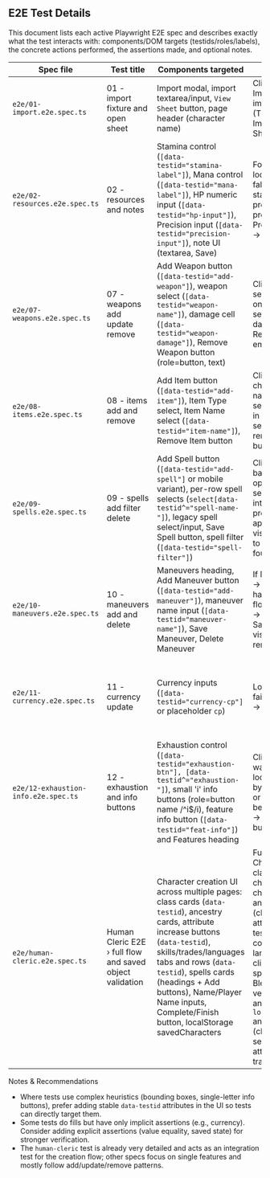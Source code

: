 ## E2E Test Details

This document lists each active Playwright E2E spec and describes exactly what the test interacts with: components/DOM targets (testids/roles/labels), the concrete actions performed, the assertions made, and optional notes.

| Spec file | Test title | Components targeted | Actions performed | Assertions / Checks | Notes |
|---|---|---|---|---|---|
| `e2e/01-import.e2e.spec.ts` | 01 - import fixture and open sheet | Import modal, import textarea/input, `View Sheet` button, page header (character name) | Click Load Character → Import from JSON → fill import textarea with fixture (TEST_CHARACTER) → click Import Character → click View Sheet | Expect header with fixture.finalName to be visible (timeout 15s) | Smoke test for import; no deep UI interaction. Uses `TEST_CHARACTER` from `e2e/helpers.ts` (now defaults to `test-character-gibble.json`). |
| `e2e/02-resources.e2e.spec.ts` | 02 - resources and notes | Stamina control (`[data-testid="stamina-label"]`), Mana control (`[data-testid="mana-label"]`), HP numeric input (`[data-testid="hp-input"]`), Precision input (`[data-testid="precision-input"]`), note UI (textarea, Save) | For each present control: locate via `failIfMissing` fallback selectors, fill stamina=2, mana=3, HP=1; if precision control exists fill precision=5, click Add Precision Note → fill textarea → click Save Note | Verifies precision note text appears (if note path executed); main resource fields are set (no explicit asserts for numeric values besides presence) | Precision note flow is optional (wrapped in try/catch). Uses deterministic testids where present; falls back to text selectors. |
| `e2e/07-weapons.e2e.spec.ts` | 07 - weapons add update remove | Add Weapon button (`[data-testid="add-weapon"]`), weapon select (`[data-testid="weapon-name"]`), damage cell (`[data-testid="weapon-damage"]`), Remove Weapon button (role=button, text) | Click Add Weapon → selectOption('Short Sword') on weapon select → wait for select to have value → verify damage cell is not '-' → click Remove Weapon → verify empty-state text | Asserts weapon select value and that the damage cell is populated; asserts the empty-state message after removal | Assumes a known weapon option 'Short Sword' exists; uses testids for stability. |
| `e2e/08-items.e2e.spec.ts` | 08 - items add and remove | Add Item button (`[data-testid="add-item"]`), Item Type select, Item Name select (`[data-testid="item-name"]`), Remove Item button | Click Add Item → optionally change type to populate name options → wait and select first non-empty option in `item-name` → assert the select has the chosen value → remove item via Remove Item button | Ensures an item option is available and becomes selected; removal exercised | Uses fallback selectors; waits for options to populate. Throws if no options available. |
| `e2e/09-spells.e2e.spec.ts` | 09 - spells add filter delete | Add Spell button (`[data-testid="add-spell"]` or mobile variant), per-row spell selects (`select[data-testid^="spell-name-"]`), legacy spell select/input, Save Spell button, spell filter (`[data-testid="spell-filter"]`) | Click Add Spell → if row-based selects exist pick first option → else use legacy select → else type a name into input → click Save (if present) → assert the spell appears (row/select/value or visible text) → use filter input to narrow list → click delete (if found) | Asserts the newly added spell is visible (via select value, row text, or visible element). Asserts filter works (if present) and can delete the spell | Multi-layout tolerant (desktop/mobile/legacy); robust checks to avoid matching <option> elements. |
| `e2e/10-maneuvers.e2e.spec.ts` | 10 - maneuvers add and delete | Maneuvers heading, Add Maneuver button (`[data-testid="add-maneuver"]`), maneuver name input (`[data-testid="maneuver-name"]`), Save Maneuver, Delete Maneuver | If Maneuvers heading missing → skip test. If fixture already has a maneuver → skip add flow. Else click Add Maneuver → fill name 'Test Man' → click Save → assert maneuver visible → click Delete to remove | Asserts maneuver added/visible when created; treats absence of section as pass (skips) | Designed to accommodate fixtures/classes that don't support maneuvers. |
| `e2e/11-currency.e2e.spec.ts` | 11 - currency update | Currency inputs (`[data-testid="currency-cp"]` or placeholder `cp`) | Locate currency input with failIfMissing → fill value '50' → screenshot (optional) | No explicit DOM assertion; successful fill + screenshot + console log indicates pass | Lightweight test: ensures currency input exists and accepts a value. Consider adding an assertion that the displayed value equals '50' for stronger verification. |
| `e2e/12-exhaustion-info.e2e.spec.ts` | 12 - exhaustion and info buttons | Exhaustion control (`[data-testid="exhaustion-btn"], [data-testid^="exhaustion-"]`), small 'i' info buttons (role=button name /^i$/i), feature info button (`[data-testid="feat-info"]`) and Features heading | Click exhaustion control → wait for exhaustion UI → locate candidate info buttons by proximity to EXHAUSTION or FEATURES heading → click best candidate → screenshot → try to locate feature info button and click (optional) | Asserts exhaustion text visible. Feature info click is optional and skipped if not present. | Complex heuristics used to find single-letter info buttons; adding explicit testids (`feat-info-<id>`) improves reliability (some already added). |
| `e2e/human-cleric.e2e.spec.ts` | Human Cleric E2E › full flow and saved object validation | Character creation UI across multiple pages: class cards (`data-testid`), ancestry cards, attribute increase buttons (`data-testid`), skills/trades/languages tabs and rows (`data-testid`), spells cards (headings + Add buttons), Name/Player Name inputs, Complete/Finish button, localStorage savedCharacters | Full creation flow: Create Character → select Cleric class via `class-card-cleric` → choose Divine Domains via checkboxes → select Human ancestry → pick traits (checkboxes) → allocate attributes via `*-increase` testids → configure skills, convert points, set trades and languages → select spells by clicking Add on individual spell cards (Guidance, Shield, Bless, Heal, Shield of Faith) → verify spell counter → finish and click Complete → read `localStorage.savedCharacters` and assert saved object fields (classId, ancestry1Id, selected features/traits, final attribute values, skillsData, tradesData, languagesData) | Very detailed and asserts many saved object fields in `localStorage` (class, ancestry, trait ids, final attributes, skills/trades/languages mapping) | This is the most thorough test: exercises creation UI, ensures persistence of expected values. Uses many `data-testid` hooks. |

Notes & Recommendations
- Where tests use complex heuristics (bounding boxes, single-letter info buttons), prefer adding stable `data-testid` attributes in the UI so tests can directly target them.
- Some tests do fills but have only implicit assertions (e.g., currency). Consider adding explicit assertions (value equality, saved state) for stronger verification.
- The `human-cleric` test is already very detailed and acts as an integration test for the creation flow; other specs focus on single features and mostly follow add/update/remove patterns.

